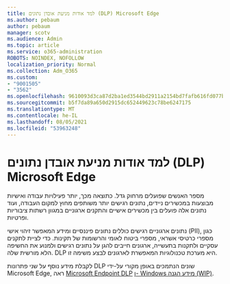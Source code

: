 ```yaml
---
title: למד אודות מניעת אובדן נתונים (DLP) Microsoft Edge
ms.author: pebaum
author: pebaum
manager: scotv
ms.audience: Admin
ms.topic: article
ms.service: o365-administration
ROBOTS: NOINDEX, NOFOLLOW
localization_priority: Normal
ms.collection: Adm_O365
ms.custom:
- "9001505"
- "3562"
ms.openlocfilehash: 9610093d3ca87d2ba1ed3544bd2911a2154bd7fafb616fd077b42d5cce6c49fb
ms.sourcegitcommit: b5f7da89a650d2915dc652449623c78be6247175
ms.translationtype: MT
ms.contentlocale: he-IL
ms.lasthandoff: 08/05/2021
ms.locfileid: "53963248"
---
```

# <a name="learn-about-data-loss-prevention-dlp-in-microsoft-edge"></a>למד אודות מניעת אובדן נתונים (DLP) Microsoft Edge

מספר האנשים שפועלים מרחוק גדל. כתוצאה מכך, יותר פעילויות עבודה ואישיות מבוצעות במכשירים ניידים, נתונים רגישים יותר משותפים מחוץ למקום העבודה, ועוד נתונים אלה פועלים בין מכשירים אישיים והתקנים ארגוניים במגוון רשתות ציבוריות ופרטיות.

נתונים ארגוניים רגישים כוללים נתונים פיננסיים ומידע המאפשר זיהוי אישי (PII), כגון מספרי כרטיסי אשראי, מספרי ביטוח לאומי והרשומות של תקינות. כדי לציית לתקנים עסקיים ולתקנות בתעשייה, ארגונים חייבים להגן על נתונים רגישים ולמנוע את החשיפה הלא מורשית שלה. DLP היא מערכת טכנולוגיות המאפשרת לארגונים לבצע משימה זו.

לקבלת מידע נוסף על שני פתרונות DLP שונים הנתמכים באופן מקורי על-ידי Microsoft Edge, ראה [Microsoft Endpoint DLP](https://go.microsoft.com/fwlink/?linkid=2151765) [ו- Windows מידע הגנה (WIP)](https://go.microsoft.com/fwlink/?linkid=2151766).